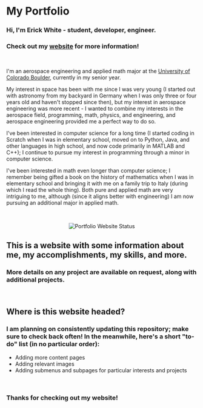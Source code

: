 # My Portfolio

### Hi, I'm Erick White - student, developer, engineer.
### Check out my [website](https://erickwhitedev.github.io) for more information!

<br>

I'm an aerospace engineering and applied math major at the [University of Colorado Boulder](https://www.colorado.edu/), currently in my senior year.

My interest in space has been with me since I was very young (I started out with astronomy from my backyard in Germany 
when I was only three or four years old and haven't stopped since then), but my interest in aerospace engineering was 
more recent - I wanted to combine my interests in the aerospace field, programming, math, physics, and engineering, and 
aerospace engineering provided me a perfect way to do so.

I've been interested in computer science for a long time (I started coding in Scratch when I was in elementary school, 
moved on to Python, Java, and other languages in high school,  and now code primarily in MATLAB and C++); I continue to 
pursue my interest in programming through a minor in computer science.

I've been interested in math even longer than computer science; I remember being gifted a book on the history of 
mathematics when I was in elementary school and bringing it with me on a family trip to Italy (during which I read the 
whole thing). Both pure and applied math are very intriguing to me, although (since it aligns better with engineering) 
I am now pursuing an additional major in applied math.

<br>

<p align="center">
    <img alt="Portfolio Website Status" src="https://img.shields.io/website?down_color=critical&down_message=Offline&label=Portfolio%20Website%20Status&style=flat-square&up_color=success&up_message=Online&url=https%3A%2F%2Ferickwhitedev.github.io">
</p>

## This is a website with some information about me, my accomplishments, my skills, and more.

### More details on any project are available on request, along with additional projects.

<br>

## Where is this website headed?

### I am planning on consistently updating this repository; make sure to check back often! In the meanwhile, here's a short "to-do" list (in no particular order):

- Adding more content pages
- Adding relevant images
- Adding submenus and subpages for particular interests and projects

<br>

### Thanks for checking out my website!
